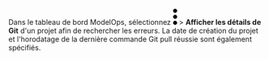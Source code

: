 Dans le tableau de bord ModelOps, sélectionnez ![kebab menu](Images/zsz1597101912145.svg) \> **Afficher les détails de Git** d'un projet afin de rechercher les erreurs. La date de création du projet et l'horodatage de la dernière commande Git pull réussie sont également spécifiés.
